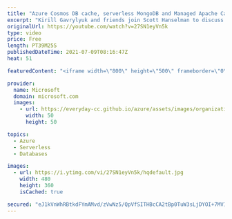 ```yaml
---
title: "Azure Cosmos DB cache, serverless MongoDB and Managed Apache Cassandra | Azure Friday"
excerpt: "Kirill Gavrylyuk and friends join Scott Hanselman to discuss Azure Cosmos DB updates: integrated cache, serverless for MongoDB API, and Managed Instance for Apache Cassandra with dual write proxy.  ⏩ 0:00 – Opening ⏩ 1:33 – Integrated cache with Tim Sander ⏩ 17:36 – Serverless for MongoDB API with Gahl"
originalUrl: https://youtube.com/watch?v=27SN1eyVn5k
type: video
price: Free
length: PT39M25S
publishedDateTime: 2021-07-09T08:16:47Z
heat: 51

featuredContent: "<iframe width=\"800\" height=\"500\" frameborder=\"0\" src=\"https://www.youtube.com/embed/27SN1eyVn5k\" allow=\"accelerometer; autoplay; encrypted-media; gyroscope; picture-in-picture\" allowfullscreen></iframe>"

provider:
  name: Microsoft
  domain: microsoft.com
  images:
    - url: https://everyday-cc.github.io/azure/assets/images/organizations/microsoft.com-50x50.jpg
      width: 50
      height: 50

topics:
  - Azure
  - Serverless
  - Databases

images:
  - url: https://i.ytimg.com/vi/27SN1eyVn5k/hqdefault.jpg
    width: 480
    height: 360
    isCached: true

secured: "eJ1kVnWhRBtkdFYmAMvd/zVwNz5/QpVfSITHBcCA2tBp0TuW3sLjDYOI+7MV1zqMyqTYbkz4/QFi6+X3RlNPM0lyBPUC0Opnt6sP4EJ62isOV/vTxTF8rjs7l+KWQSjwTYKDkp+1r7RHmUEeJVCqwWyauwxeSzbxC74JwODiKoplvh8dPlj5BW048IZ1APsoSvPKz0DmCS+rpZs/QKfpUHpDV46EMAwMd3fT2m4riIOZ6HRXFuMEO5i89hww5sy3lXS0JB/6PawIhIUkOvDJ05V2AvptyyNg9el/qjSRyWA9djHxavq1gg7ni3il7uMDvKtIP1mr2Y+fjz4/8AEVuxvoTnrtHH4VuuJVwbdp79UzvsrTNDogVsfjpcSiJ1Tg4WXVL6nNPPU2U+y6jPWwB45VuaTtWgkiyA0OqbMM1XQ=;ZcN4PR1A9EGAjt/NH5pRXw=="
---
```



